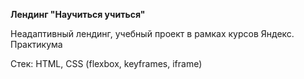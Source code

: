 <b>Лендинг "Научиться учиться"</b>
<p>Неадаптивный лендинг, учебный проект в рамках курсов Яндекс. Практикума</p>
<p>Стек: HTML, CSS (flexbox, keyframes, iframe)</p>
